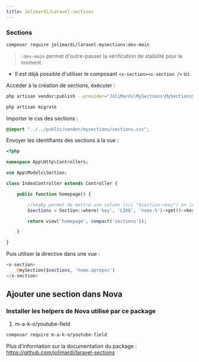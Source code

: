 ```yaml
---
title: Jolimardi/Laravel-sections
---
```


### Sections

```bash
composer require jolimardi/laravel-mysections:dev-main
```
> `:dev-main` permet d'outre-passer la vérification de stabilité pour le moment.

- Il est déjà possible d'utiliser le composant `<x-section><x-section />` ici.

Accéder à la création de sections, éxécuter :

```bash title="console"
php artisan vendor:publish --provider="JoliMardi\MySections\MySectionsServiceProvider"

php artisan migrate
```

Importer le css des sections :

```css title="resources/css/app.css"
@import "../../public/vendor/mysections/sections.css";
```

Envoyer les identifiants des sections à la vue : 

```php title="app/Http/Controllers/IndexController.php"
<?php

namespace App\Http\Controllers;

use App\Models\Section;

class IndexController extends Controller {

    public function homepage() {

        //keyBy permet de mettre une column (ici "$section->key") en index du tableau au lieu de 0 => $item1, 1 => $item2 etc.
        $sections = Section::where('key', 'LIKE', 'home.%')->get()->keyBy('key');

        return view('homepage', compact('sections'));

    }

}
```

Puis utiliser la directive dans une vue : 

```php title="resources/view/homepage.blade.php"
<x-section>
    @mySection($sections, 'home.apropos')
</x-section>
```

## Ajouter une section dans Nova

### Installer les helpers de Nova utilisé par ce package

1. m-a-k-o/youtube-field

```bash title='console'
composer require m-a-k-o/youtube-field
```

Plus d'information sur la documentation du package : https://github.com/jolimardi/laravel-sections
